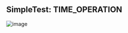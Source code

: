 ## SimpleTest: TIME_OPERATION

![image](https://user-images.githubusercontent.com/62541370/193397355-78ba0ed0-5b2e-442a-ad76-79a96487258d.png)

